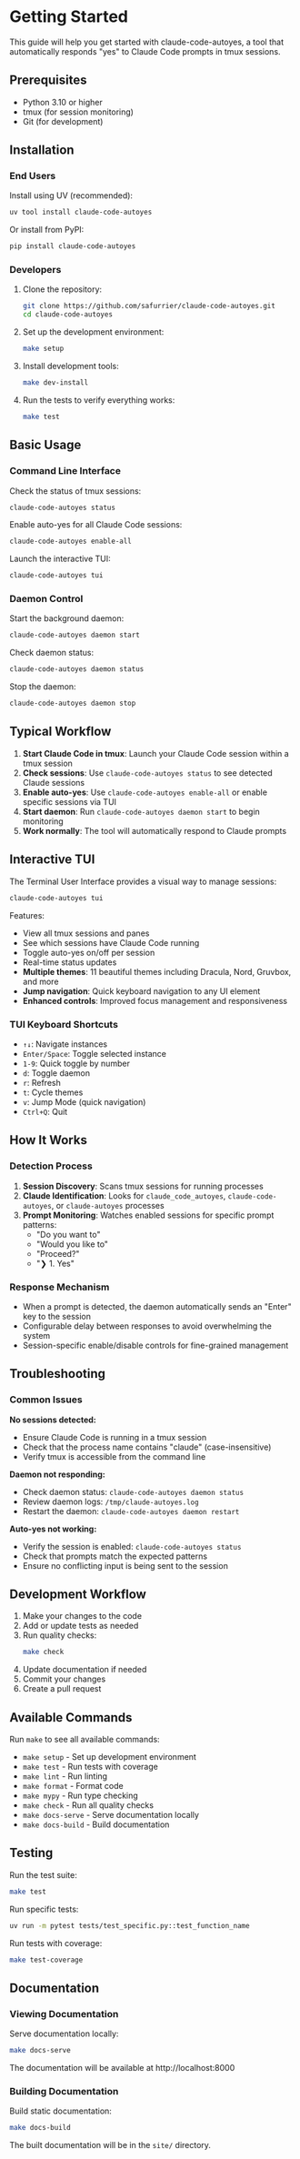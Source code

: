 # Getting Started

This guide will help you get started with claude-code-autoyes, a tool that automatically responds "yes" to Claude Code prompts in tmux sessions.

## Prerequisites

- Python 3.10 or higher
- tmux (for session monitoring)
- Git (for development)

## Installation

### End Users

Install using UV (recommended):
```bash
uv tool install claude-code-autoyes
```

Or install from PyPI:
```bash
pip install claude-code-autoyes
```

### Developers

1. Clone the repository:
   ```bash
   git clone https://github.com/safurrier/claude-code-autoyes.git
   cd claude-code-autoyes
   ```

2. Set up the development environment:
   ```bash
   make setup
   ```

3. Install development tools:
   ```bash
   make dev-install
   ```

4. Run the tests to verify everything works:
   ```bash
   make test
   ```

## Basic Usage

### Command Line Interface

Check the status of tmux sessions:
```bash
claude-code-autoyes status
```

Enable auto-yes for all Claude Code sessions:
```bash
claude-code-autoyes enable-all
```

Launch the interactive TUI:
```bash
claude-code-autoyes tui
```

### Daemon Control

Start the background daemon:
```bash
claude-code-autoyes daemon start
```

Check daemon status:
```bash
claude-code-autoyes daemon status
```

Stop the daemon:
```bash
claude-code-autoyes daemon stop
```

## Typical Workflow

1. **Start Claude Code in tmux**: Launch your Claude Code session within a tmux session
2. **Check sessions**: Use `claude-code-autoyes status` to see detected Claude sessions
3. **Enable auto-yes**: Use `claude-code-autoyes enable-all` or enable specific sessions via TUI
4. **Start daemon**: Run `claude-code-autoyes daemon start` to begin monitoring
5. **Work normally**: The tool will automatically respond to Claude prompts

## Interactive TUI

The Terminal User Interface provides a visual way to manage sessions:

```bash
claude-code-autoyes tui
```

Features:
- View all tmux sessions and panes
- See which sessions have Claude Code running
- Toggle auto-yes on/off per session
- Real-time status updates
- **Multiple themes**: 11 beautiful themes including Dracula, Nord, Gruvbox, and more
- **Jump navigation**: Quick keyboard navigation to any UI element
- **Enhanced controls**: Improved focus management and responsiveness

### TUI Keyboard Shortcuts
- `↑↓`: Navigate instances
- `Enter/Space`: Toggle selected instance
- `1-9`: Quick toggle by number
- `d`: Toggle daemon
- `r`: Refresh
- `t`: Cycle themes
- `v`: Jump Mode (quick navigation)
- `Ctrl+Q`: Quit

## How It Works

### Detection Process

1. **Session Discovery**: Scans tmux sessions for running processes
2. **Claude Identification**: Looks for `claude_code_autoyes`, `claude-code-autoyes`, or `claude-autoyes` processes
3. **Prompt Monitoring**: Watches enabled sessions for specific prompt patterns:
   - "Do you want to"
   - "Would you like to"
   - "Proceed?"
   - "❯ 1. Yes"

### Response Mechanism

- When a prompt is detected, the daemon automatically sends an "Enter" key to the session
- Configurable delay between responses to avoid overwhelming the system
- Session-specific enable/disable controls for fine-grained management

## Troubleshooting

### Common Issues

**No sessions detected:**
- Ensure Claude Code is running in a tmux session
- Check that the process name contains "claude" (case-insensitive)
- Verify tmux is accessible from the command line

**Daemon not responding:**
- Check daemon status: `claude-code-autoyes daemon status`
- Review daemon logs: `/tmp/claude-autoyes.log`
- Restart the daemon: `claude-code-autoyes daemon restart`

**Auto-yes not working:**
- Verify the session is enabled: `claude-code-autoyes status`
- Check that prompts match the expected patterns
- Ensure no conflicting input is being sent to the session

## Development Workflow

1. Make your changes to the code
2. Add or update tests as needed
3. Run quality checks:
   ```bash
   make check
   ```
4. Update documentation if needed
5. Commit your changes
6. Create a pull request

## Available Commands

Run `make` to see all available commands:

- `make setup` - Set up development environment
- `make test` - Run tests with coverage
- `make lint` - Run linting
- `make format` - Format code
- `make mypy` - Run type checking
- `make check` - Run all quality checks
- `make docs-serve` - Serve documentation locally
- `make docs-build` - Build documentation

## Testing

Run the test suite:
```bash
make test
```

Run specific tests:
```bash
uv run -m pytest tests/test_specific.py::test_function_name
```

Run tests with coverage:
```bash
make test-coverage
```

## Documentation

### Viewing Documentation

Serve documentation locally:
```bash
make docs-serve
```

The documentation will be available at http://localhost:8000

### Building Documentation

Build static documentation:
```bash
make docs-build
```

The built documentation will be in the `site/` directory.